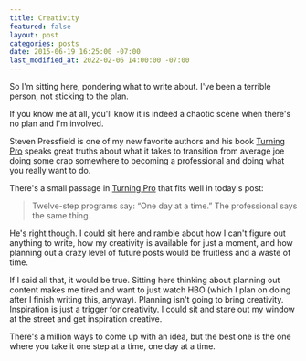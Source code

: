 ```yaml
---
title: Creativity
featured: false
layout: post
categories: posts
date: 2015-06-19 16:25:00 -07:00
last_modified_at: 2022-02-06 14:00:00 -07:00
---
```


So I'm sitting here, pondering what to write about. I've been a terrible person, not sticking to the plan.

If you know me at all, you'll know it is indeed a chaotic scene when there's no plan and I'm involved.

Steven Pressfield is one of my new favorite authors and his book [Turning Pro](http://amzn.to/1G234yc) speaks great truths about what it takes to transition from average joe doing some crap somewhere to becoming a professional and doing what you really want to do.

There's a small passage in [Turning Pro](http://amzn.to/1G234yc) that fits well in today's post:

> Twelve-step programs say: “One day at a time.” The professional says the same thing.

He's right though. I could sit here and ramble about how I can't figure out anything to write, how my creativity is available for just a moment, and how planning out a crazy level of future posts would be fruitless and a waste of time.

If I said all that, it would be true. Sitting here thinking about planning out content makes me tired and want to just watch HBO (which I plan on doing after I finish writing this, anyway). Planning isn't going to bring creativity. Inspiration is just a trigger for creativity. I could sit and stare out my window at the street and get inspiration creative.

There's a million ways to come up with an idea, but the best one is the one where you take it one step at a time, one day at a time.

